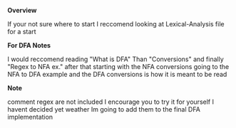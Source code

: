 **Overview**
  
  If your not sure where to start I reccomend looking at Lexical-Analysis file for a start


**For DFA Notes**
  
  I would reccomend reading "What is DFA" Than "Conversions" and finally "Regex to NFA ex." after that
  starting with the NFA conversions going to the NFA to DFA example and the DFA conversions is how it is meant to be read

**Note**

  comment regex are not included I encourage you to try it for yourself I havent decided yet weather Im going to add them to the
  final DFA implementation
